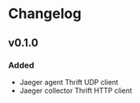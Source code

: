 # Changelog

## v0.1.0

### Added

- Jaeger agent Thrift UDP client
- Jaeger collector Thrift HTTP client
